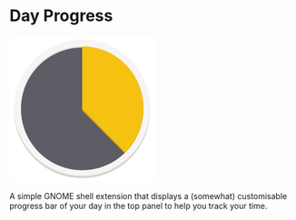 # Day Progress

![Day progress icon](docs/images/org.day-progress.DayProgress.svg)

A simple GNOME shell extension that displays a (somewhat) customisable progress bar of your day in the top panel to help you track your time.
